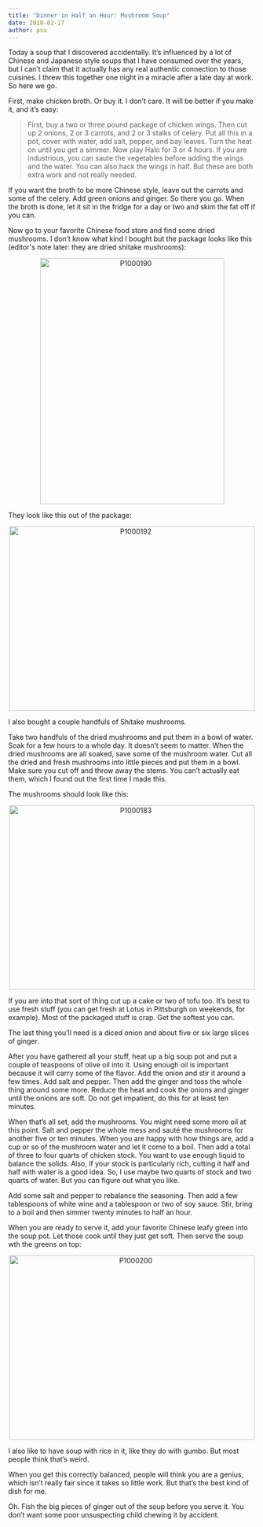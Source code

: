 ```yaml
---
title: "Dinner in Half an Hour: Mushroom Soup"
date: 2010-02-17
author: psu
---
```


<p>Today a soup that I discovered accidentally. It&#8217;s influenced by a lot of Chinese and Japanese style soups that I have consumed over the years, but I can&#8217;t claim that it actually has any real authentic connection to those cuisines. I threw this together one night in a miracle after a late day at work. So here we go.<br />
<span id="more-2397"></span></p>
<p>First, make chicken broth. Or buy it. I don&#8217;t care. It will be better if you make it, and it&#8217;s easy:</p>
<blockquote><p>
First, buy a two or three pound package of chicken wings. Then cut up 2 onions, 2 or 3 carrots, and 2 or 3 stalks of celery. Put all this in a pot, cover with water, add salt, pepper, and bay leaves. Turn the heat on until you get a simmer. Now play Halo for 3 or 4 hours. If you are industrious, you can saute the vegetables before adding the wings and the water. You can also hack the wings in half. But these are both extra work and not really needed.
</p></blockquote>
<p>If you want the broth to be more Chinese style, leave out the carrots and some of the celery. Add green onions and ginger.  So there you go. When the broth is done, let it sit in the fridge for a day or two and skim the fat off if you can. </p>
<p>Now go to your favorite Chinese food store and find some dried mushrooms. I don&#8217;t know what kind I bought but the package looks like this (editor's note later: they are dried shitake mushrooms):</p>
<p align="center">
<a href="http://www.flickr.com/photos/79904144@N00/4365969271/" title="P1000190 by psu13, on Flickr"><img src="http://farm5.static.flickr.com/4015/4365969271_ee267c4483.jpg" width="375" height="500" alt="P1000190" /></a>
</p>
<p>They look like this out of the package:</p>
<p align="center">
<a href="http://www.flickr.com/photos/79904144@N00/4365969399/" title="P1000192 by psu13, on Flickr"><img src="http://farm3.static.flickr.com/2770/4365969399_51221aae66.jpg" width="500" height="375" alt="P1000192" /></a>
</p>
<p>I also bought a couple handfuls of Shitake mushrooms. </p>
<p>Take two handfuls of the dried mushrooms and put them in a bowl of water. Soak for a few hours to a whole day. It doesn&#8217;t seem to matter. When the dried mushrooms are all soaked, save some of the mushroom water. Cut all the dried and fresh mushrooms into little pieces and put them in a bowl. Make sure you cut off and throw away the stems. You can&#8217;t actually eat them, which I found out the first time I made this.</p>
<p>The mushrooms should look like this:</p>
<p align="center">
<a href="http://www.flickr.com/photos/79904144@N00/4365969081/" title="P1000183 by psu13, on Flickr"><img src="http://farm3.static.flickr.com/2769/4365969081_3c0bc9223e.jpg" width="500" height="375" alt="P1000183" /></a>
</p>
<p>If you are into that sort of thing cut up a cake or two of tofu too. It&#8217;s best to use fresh stuff (you can get fresh at Lotus in Pittsburgh on weekends, for example). Most of the packaged stuff is crap. Get the softest you can.</p>
<p>The last thing you&#8217;ll need is a diced onion and about five or six large slices of ginger.</p>
<p>After you have gathered all your stuff, heat up a big soup pot and put a couple of teaspoons of olive oil into it. Using enough oil is important because it will carry some of the flavor. Add the onion and stir it around a few times. Add salt and pepper. Then add the ginger and toss the whole thing around some more. Reduce the heat and cook the onions and ginger until the onions are soft. Do not get impatient, do this for at least ten minutes.</p>
<p>When that&#8217;s all set, add the mushrooms. You might need some more oil at this point. Salt and pepper the whole mess and sauté the mushrooms for another five or ten minutes. When you are happy with how things are, add a cup or so of the mushroom water and let it come to a boil. Then add a total of three to four quarts of chicken stock. You want to use enough liquid to balance the solids. Also, if your stock is particularly rich, cutting it half and half with water is a good idea. So, I use maybe two quarts of stock and two quarts of water. But you can figure out what you like.</p>
<p>Add some salt and pepper to rebalance the seasoning. Then add a few tablespoons of white wine and a tablespoon or two of soy sauce. Stir, bring to a boil and then simmer twenty minutes to half an hour.</p>
<p>When you are ready to serve it, add your favorite Chinese leafy green into the soup pot. Let those cook until they just get soft. Then serve the soup wth the greens on top:</p>
<p align="center">
<a href="http://www.flickr.com/photos/79904144@N00/4365969517/" title="P1000200 by psu13, on Flickr"><img src="http://farm3.static.flickr.com/2763/4365969517_0d0903a8ec.jpg" width="500" height="375" alt="P1000200" /></a>
</p>
<p>I also like to have soup with rice in it, like they do with gumbo. But most people think that&#8217;s weird.</p>
<p>When you get this correctly balanced, people will think you are a genius, which isn&#8217;t really fair since it takes so little work. But that&#8217;s the best kind of dish for me. </p>
<p>Oh. Fish the big pieces of ginger out of the soup before you serve it. You don&#8217;t want some poor unsuspecting child chewing it by accident.</p>
	